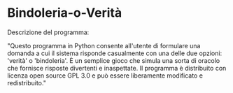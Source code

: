 # Bindoleria-o-Verità

Descrizione del programma:

"Questo programma in Python consente all'utente di formulare una domanda a cui il sistema risponde casualmente con una delle due opzioni: 'verità' o 'bindoleria'. È un semplice gioco che simula una sorta di oracolo che fornisce risposte divertenti e inaspettate. Il programma è distribuito con licenza open source GPL 3.0 e può essere liberamente modificato e redistribuito."
